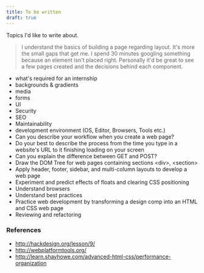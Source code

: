 ```yaml
---
title: To be written
draft: true
---
```


Topics I'd like to write about.

> I understand the basics of building a page regarding layout. It's more the small gaps that get me. I spend 30 minutes googling something because an element isn't placed right. Personally it'd be great to see a few pages created and the decisions behind each component.

- what's required for an internship
- backgrounds & gradients
- media
- forms
- UI
- Security
- SEO
- Maintainability
- development environment (OS, Editor, Browsers, Tools etc.)
- Can you describe your workflow when you create a web page?
- Do your best to describe the process from the time you type in a website's URL to it finishing loading on your screen
- Can you explain the difference between GET and POST?
- Draw the DOM Tree for web pages containing sections &lt;div&gt;, &lt;section&gt;
- Apply header, footer, sidebar, and multi-column layouts to develop a web page
- Experiment and predict effects of floats and clearing CSS positioning
- Understand browsers
- Understand best practices
- Practice web development by transforming a design comp into an HTML and CSS web page
- Reviewing and refactoring

### References

- http://hackdesign.org/lesson/9/
- http://webplatformtools.org/
- http://learn.shayhowe.com/advanced-html-css/performance-organization
